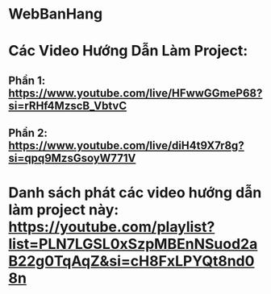 # WebBanHang
# Các Video Hướng Dẫn Làm Project:
## Phần 1: https://www.youtube.com/live/HFwwGGmeP68?si=rRHf4MzscB_VbtvC
## Phần 2: https://www.youtube.com/live/diH4t9X7r8g?si=qpq9MzsGsoyW771V
# Danh sách phát các video hướng dẫn làm project này: https://youtube.com/playlist?list=PLN7LGSL0xSzpMBEnNSuod2aB22g0TqAqZ&si=cH8FxLPYQt8nd08n
